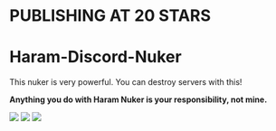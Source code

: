 # PUBLISHING AT 20 STARS

# Haram-Discord-Nuker

This nuker is very powerful. You can destroy servers with this!

**Anything you do with Haram Nuker is your responsibility, not mine.**

![](https://i.imgur.com/ujqBdZL.png)
![](https://i.imgur.com/LHCosLV.png)
![](https://i.imgur.com/TB7AoFI.png)
